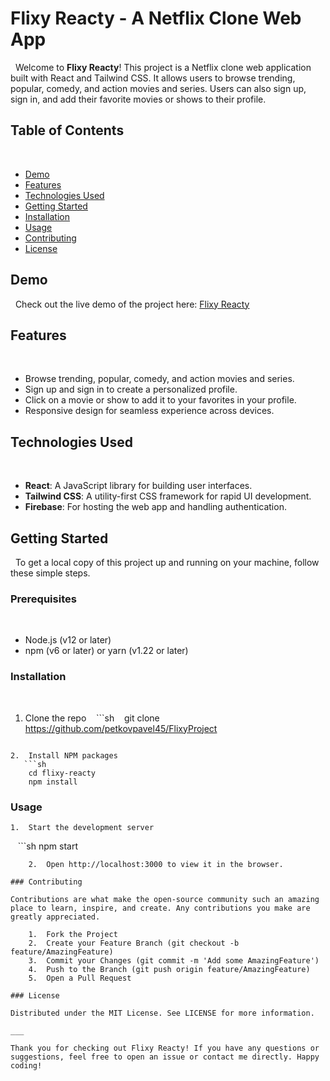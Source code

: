 # Flixy Reacty - A Netflix Clone Web App
 
Welcome to **Flixy Reacty**! This project is a Netflix clone web application built with React and Tailwind CSS. It allows users to browse trending, popular, comedy, and action movies and series. Users can also sign up, sign in, and add their favorite movies or shows to their profile.
 
## Table of Contents
 
- [Demo](#demo)
- [Features](#features)
- [Technologies Used](#technologies-used)
- [Getting Started](#getting-started)
- [Installation](#installation)
- [Usage](#usage)
- [Contributing](#contributing)
- [License](#license)
 
## Demo
 
Check out the live demo of the project here: [Flixy Reacty](https://flixy-reacty.web.app/)
 
## Features
 
- Browse trending, popular, comedy, and action movies and series.
- Sign up and sign in to create a personalized profile.
- Click on a movie or show to add it to your favorites in your profile.
- Responsive design for seamless experience across devices.
 
## Technologies Used
 
- **React**: A JavaScript library for building user interfaces.
- **Tailwind CSS**: A utility-first CSS framework for rapid UI development.
- **Firebase**: For hosting the web app and handling authentication.
 
## Getting Started
 
To get a local copy of this project up and running on your machine, follow these simple steps.
 
### Prerequisites
 
- Node.js (v12 or later)
- npm (v6 or later) or yarn (v1.22 or later)
 
### Installation
 
1. Clone the repo
   ```sh
   git clone https://github.com/petkovpavel45/FlixyProject
```

2.	Install NPM packages
   ```sh
    cd flixy-reacty
    npm install
```
### Usage
	1.	Start the development server
   ```sh
    npm start
```
	2.	Open http://localhost:3000 to view it in the browser.

### Contributing

Contributions are what make the open-source community such an amazing place to learn, inspire, and create. Any contributions you make are greatly appreciated.

	1.	Fork the Project
	2.	Create your Feature Branch (git checkout -b feature/AmazingFeature)
	3.	Commit your Changes (git commit -m 'Add some AmazingFeature')
	4.	Push to the Branch (git push origin feature/AmazingFeature)
	5.	Open a Pull Request

### License

Distributed under the MIT License. See LICENSE for more information.

___

Thank you for checking out Flixy Reacty! If you have any questions or suggestions, feel free to open an issue or contact me directly. Happy coding!

